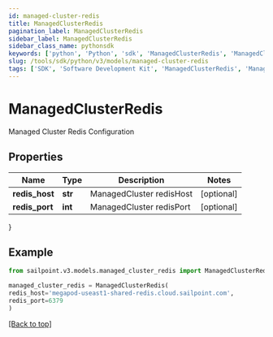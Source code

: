 ```yaml
---
id: managed-cluster-redis
title: ManagedClusterRedis
pagination_label: ManagedClusterRedis
sidebar_label: ManagedClusterRedis
sidebar_class_name: pythonsdk
keywords: ['python', 'Python', 'sdk', 'ManagedClusterRedis', 'ManagedClusterRedis'] 
slug: /tools/sdk/python/v3/models/managed-cluster-redis
tags: ['SDK', 'Software Development Kit', 'ManagedClusterRedis', 'ManagedClusterRedis']
---
```


# ManagedClusterRedis

Managed Cluster Redis Configuration

## Properties

Name | Type | Description | Notes
------------ | ------------- | ------------- | -------------
**redis_host** | **str** | ManagedCluster redisHost | [optional] 
**redis_port** | **int** | ManagedCluster redisPort | [optional] 
}

## Example

```python
from sailpoint.v3.models.managed_cluster_redis import ManagedClusterRedis

managed_cluster_redis = ManagedClusterRedis(
redis_host='megapod-useast1-shared-redis.cloud.sailpoint.com',
redis_port=6379
)

```
[[Back to top]](#) 

